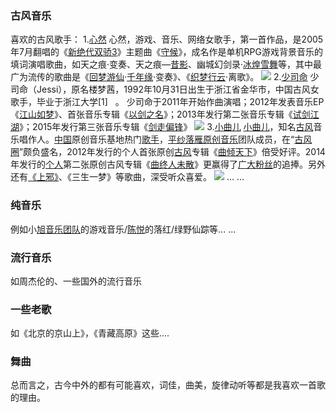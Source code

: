 ### 古风音乐
喜欢的古风歌手：
1.[心然](http://baike.baidu.com/view/776296.htm)
心然，游戏、音乐、网络女歌手，第一首作品，是2005年7月翻唱的《[新绝代双骄3](http://baike.baidu.com/view/297299.htm)》主题曲《[守候](http://baike.baidu.com/subview/589807/11191985.htm)》，成名作是单机RPG游戏背景音乐的填词演唱歌曲，如天之痕·变奏、天之痕—[昔影](http://baike.baidu.com/view/2161419.htm)、幽城幻剑录·[冰煌雪舞](http://baike.baidu.com/view/2318686.htm)等，其中最广为流传的歌曲是《[回梦游仙](http://baike.baidu.com/view/1107446.htm)·[千年缘](http://baike.baidu.com/view/1537163.htm)·变奏》、《[织梦行云](http://baike.baidu.com/view/1567178.htm)·离歌》。
![](http://upload-images.jianshu.io/upload_images/201324-eebea4d3230104e6.png?imageMogr2/auto-orient/strip%7CimageView2/2/w/1240)
2.[少司命](http://baike.baidu.com/subview/41360/8637035.htm)
少司命（Jessi），原名楼梦茜，1992年10月31日出生于浙江省金华市，中国古风女歌手，毕业于浙江大学[1]
  。
少司命于2011年开始作曲演唱；2012年发表音乐EP《[江山如梦](http://baike.baidu.com/subview/7287423/18047826.htm)》、首张音乐专辑《[以剑之名](http://baike.baidu.com/view/9341047.htm)》；2013年发行第二张音乐专辑《[试剑江湖](http://baike.baidu.com/view/10117331.htm)》；2015年发行第三张音乐专辑《[剑走偏锋](http://baike.baidu.com/subview/1296402/16977831.htm)》
![](http://upload-images.jianshu.io/upload_images/201324-0393b5c12f3fe3ed.png?imageMogr2/auto-orient/strip%7CimageView2/2/w/1240)
3.[小曲儿](http://baike.baidu.com/view/5225408.htm)
[小曲儿](http://baike.baidu.com/view/5225408.htm)，知名[古风](http://baike.baidu.com/subview/297/8431723.htm)音乐唱作人。[中国](http://baike.baidu.com/subview/61891/14022133.htm)原创音乐基地热门[歌手](http://baike.baidu.com/subview/53794/6314018.htm)，[平纱落雁](http://baike.baidu.com/view/2584088.htm)[原创音乐](http://baike.baidu.com/view/101286.htm)团队成员，在“[古风圈](http://baike.baidu.com/view/7234624.htm)”颇负盛名，2012年发行的个人首张原创[古风](http://baike.baidu.com/subview/297/9729252.htm)专辑《[曲倾天下](http://baike.baidu.com/view/9841491.htm)》倍受好评。2014年发行的[个人](http://baike.baidu.com/view/85269.htm)第二张原创古风专辑《[曲终人未散](http://baike.baidu.com/view/3688777.htm)》更赢得了[广大](http://baike.baidu.com/subview/710239/8059272.htm)[粉丝](http://baike.baidu.com/subview/5136/7406924.htm)的追捧。另外还有[《上邪》](http://baike.baidu.com/view/250174.htm)、《三生一梦》等歌曲，深受听众喜爱。
![](http://upload-images.jianshu.io/upload_images/201324-fb70658691e08360.png?imageMogr2/auto-orient/strip%7CimageView2/2/w/1240)
... ...
### 纯音乐
例如小[旭音乐团队](http://baike.baidu.com/view/1177595.htm)的游戏音乐/[陈悦](http://baike.baidu.com/subview/357321/5593435.htm)的落红/绿野仙踪等... ...

### 流行音乐
如周杰伦的、一些国外的流行音乐

### 一些老歌
如《北京的京山上》，《青藏高原》这些....

### 舞曲

总而言之，古今中外的都有可能喜欢，词佳，曲美，旋律动听等都是我喜欢一首歌的理由。
